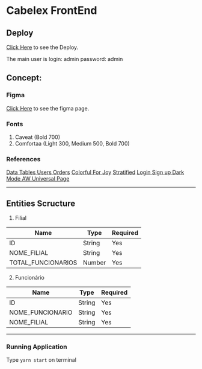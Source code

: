 # Cabelex FrontEnd

## Deploy

[Click Here](https://cabelex.herokuapp.com/) to see the Deploy.

The main user is 
login: admin
password: admin

## Concept:

### Figma

[Click Here](https://www.figma.com/file/xydPmsxv5ulAGGkaj8m2VJ/Cabelex?node-id=0%3A1) to see the figma page.

### Fonts

1. Caveat (Bold 700)
2. Comfortaa (Light 300, Medium 500, Bold 700)

### References

[Data Tables Users Orders](https://dribbble.com/shots/16855197-Data-Tables-Users-Orders)
[Colorful For Joy](https://dribbble.com/shots/12023143-Colorful-For-Joy)
[Stratified](https://dribbble.com/shots/14591903-Stratified)
[Login Sign up Dark Mode AW Universal Page](https://dribbble.com/shots/16753965-Login-Sign-up-Dark-Mode-AW-Universal-Page)

---


## Entities Scructure

1. Filial

|Name|Type|Required|
|---|---|---|
|ID|String|Yes|
|NOME_FILIAL|String|Yes|
|TOTAL_FUNCIONARIOS|Number|Yes|

2. Funcionário

|Name|Type|Required|
|---|---|---|
|ID|String|Yes|
|NOME_FUNCIONARIO|String|Yes|
|NOME_FILIAL|String|Yes|

---

### Running Application

Type `yarn start` on terminal

